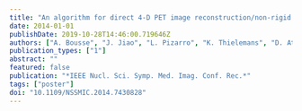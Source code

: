 ```yaml
---
title: "An algorithm for direct 4-D PET image reconstruction/non-rigid motion estimation with limited MRI prior information"
date: 2014-01-01
publishDate: 2019-10-28T14:46:00.719646Z
authors: ["A. Bousse", "J. Jiao", "L. Pizarro", "K. Thielemans", "D. Atkinson", "S. Ourselin", "S. Arridge", "B. F. Hutton"]
publication_types: ["1"]
abstract: ""
featured: false
publication: "*IEEE Nucl. Sci. Symp. Med. Imag. Conf. Rec.*"
tags: ["poster"]
doi: "10.1109/NSSMIC.2014.7430828"
---
```



